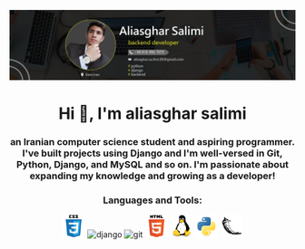
![Design and Development](https://github.com/Aliasghar-Salimi/Aliasghar-Salimi/blob/main/banner4.jpg)
<h1 align="center">Hi 👋, I'm aliasghar salimi</h1>
<h3 align="center">an Iranian computer science student and aspiring programmer. I've built projects using Django and I'm well-versed in Git, Python, Django, and MySQL and so on. I'm passionate about expanding my knowledge and growing as a developer!
</h3>
<h3 align="center">Languages and Tools:</h3>
<p align="center"> <img src="https://raw.githubusercontent.com/devicons/devicon/master/icons/css3/css3-original-wordmark.svg" alt="css3" width="40" height="40"/>  <img src="https://cdn.worldvectorlogo.com/logos/django.svg" alt="django" width="40" height="40"/> <img src="https://www.vectorlogo.zone/logos/git-scm/git-scm-icon.svg" alt="git" width="40" height="40"/> <img src="https://raw.githubusercontent.com/devicons/devicon/master/icons/html5/html5-original-wordmark.svg" alt="html5" width="40" height="40"/> <img src="https://raw.githubusercontent.com/devicons/devicon/master/icons/linux/linux-original.svg" alt="linux" width="40" height="40"/>   <img src="https://raw.githubusercontent.com/devicons/devicon/master/icons/python/python-original.svg" alt="python" width="40" height="40"/> <img
src="https://raw.githubusercontent.com/devicons/devicon/master/icons/flask/flask-original.svg" alt="flask" width="40" height="40"/></p>
